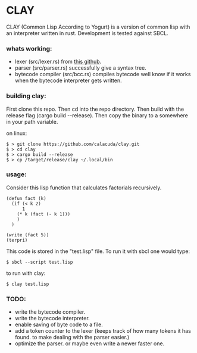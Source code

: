 # CLAY
CLAY (Common Lisp According to Yogurt) is a version of common lisp with an
interpreter written in rust. Development is tested against SBCL.


### whats working:

* lexer (src/lexer.rs) from [this github](https://github.com/samrat/rusl/blob/master/src/lexer.rs "samrat/rusl").
* parser (src/parser.rs) successfully give a syntax tree.
* bytecode compiler (src/bcc.rs) compiles bytecode well know if it works when
  the bytecode interpreter gets written.

### building clay:

First clone this repo. Then cd into the repo directory. Then build with the
release flag (cargo build --release). Then copy the binary to a somewhere in
your path variable.

on linux:
```
$ > git clone https://github.com/calacuda/clay.git
$ > cd clay
$ > cargo build --release
$ > cp /target/release/clay ~/.local/bin
```


### usage:

Consider this lisp function that calculates factorials recursively.
```
(defun fact (k)
  (if (< k 2)
      1
    (* k (fact (- k 1)))
    )
  )

(write (fact 5))
(terpri)
```

This code is stored in the "test.lisp" file. To run it with sbcl one would type:
```
$ sbcl --script test.lisp
```
to run with clay:
```
$ clay test.lisp
```


### TODO:

* write the bytecode compiler.
* write the bytecode interpreter.
* enable saving of byte code to a file.
* add a token counter to the lexer (keeps track of how many tokens it has found.
  to make dealing with the parser easier.)
* optimize the parser. or maybe even write a newer faster one.

